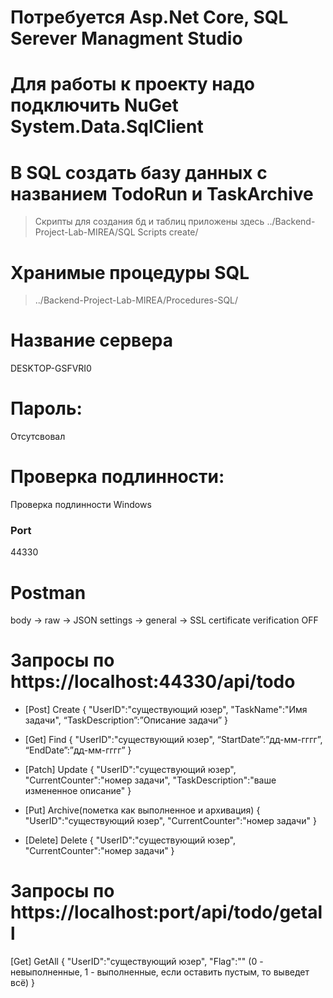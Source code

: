 # Потребуется Asp.Net Core, SQL Serever Managment Studio
# Для работы к проекту надо подключить NuGet System.Data.SqlClient
# В SQL создать базу данных с названием TodoRun и TaskArchive
> Скрипты для создания бд и таблиц приложены здесь
../Backend-Project-Lab-MIREA/SQL Scripts create/
# Хранимые процедуры SQL
> ../Backend-Project-Lab-MIREA/Procedures-SQL/
# Название сервера
DESKTOP-GSFVRI0
# Пароль:
Отсутсвовал
# Проверка подлинности: 
Проверка подлинности Windows
### Port
44330
# Postman
body -> raw -> JSON
settings -> general -> SSL certificate verification OFF
# Запросы по https://localhost:44330/api/todo
- [Post] Create 
{
"UserID":"существующий юзер",
"TaskName":"Имя задачи",
“TaskDescription”:”Описание задачи”
}
- [Get] Find 
{
"UserID":"существующий юзер",
“StartDate”:”дд-мм-гггг”,
“EndDate”:”дд-мм-гггг”
}

- [Patch] Update 
{
"UserID":"существующий юзер",
"CurrentCounter":"номер задачи",
"TaskDescription":"ваше измененное описание"
}

- [Put] Archive(пометка как выполненное и архивация) 
{
"UserID":"существующий юзер",
"CurrentCounter":"номер задачи"
}

- [Delete] Delete 
{
"UserID":"существующий юзер",
"CurrentCounter":"номер задачи"
}

# Запросы по https://localhost:port/api/todo/getall
[Get] GetAll 
{
"UserID":"существующий юзер",
"Flag":""  (0 - невыполненные, 1 - выполненные, если оставить пустым, то выведет всё)
}
